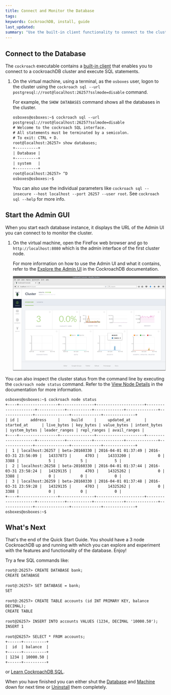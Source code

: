 ```yaml
---
title: Connect and Monitor the Database
tags: 
keywords: CockroachDB, install, guide
last_updated: 
summary: "Use the built-in client functionality to connect to the cluster and start the browser-based Admin UI interface to monitor the cluster."
---
```


## Connect to the Database

The `cockroach` executable contains a [built-in client](https://www.cockroachlabs.com/docs/use-the-built-in-sql-client.html) that enables you to connect to a cockroachDB cluster and execute SQL statements.

1. On the virtual machine, using a terminal, as the `osboxes` user, logon to the cluster using the `cockroach sql --url postgresql://root@localhost:26257?sslmode=disable` command.

   For example, the  `SHOW DATABASES` command shows all the databases in the cluster.

   ```Shell
   osboxes@osboxes:~$ cockroach sql --url postgresql://root@localhost:26257?sslmode=disable
   # Welcome to the cockroach SQL interface.
   # All statements must be terminated by a semicolon.
   # To exit: CTRL + D.
   root@localhost:26257> show databases;
   +----------+
   | Database |
   +----------+
   | system   |
   +----------+
   root@localhost:26257> ^D
   osboxes@osboxes:~$ 
   ```
   
   You can also use the individual parameters like `cockroach sql --insecure --host localhost --port 26257 --user root`. See `cockroach sql --help` for more info.

## Start the Admin GUI

When you start each database instance, it displays the URL of the Admin UI you can connect to to monitor the cluster. 

1. On the virtual machine, open the FireFox web browser and go to `http://localhost:8080` which is the admin interface of the first cluster node.

   For more information on how to use the Admin UI and what it contains, refer to the [Explore the Admin UI](https://www.cockroachlabs.com/docs/explore-the-admin-ui.html) in the CockroachDB documentation.

   ![Monitor](images/Monitor.png)


You can also inspect the cluster status from the command line by executing the `cockroach node status` command. Refer to the [View Node Details](https://www.cockroachlabs.com/docs/view-node-details.html) in the documentation for more information.

```Shell
osboxes@osboxes:~$ cockroach node status
+----+-----------------+---------------+---------------------+---------------------+------------+-----------+-------------+--------------+--------------+---------------+-------------+--------------+
| id |     address     |     build     |     updated_at      |     started_at      | live_bytes | key_bytes | value_bytes | intent_bytes | system_bytes | leader_ranges | repl_ranges | avail_ranges |
+----+-----------------+---------------+---------------------+---------------------+------------+-----------+-------------+--------------+--------------+---------------+-------------+--------------+
|  1 | localhost:26257 | beta-20160330 | 2016-04-01 01:37:49 | 2016-03-31 23:56:09 |   14337073 |      4703 |    14333200 |            0 |         3388 |             5 |           5 |            5 |
|  2 | localhost:26258 | beta-20160330 | 2016-04-01 01:37:44 | 2016-03-31 23:58:24 |   14329135 |      4703 |    14325262 |            0 |         3388 |             0 |           0 |            0 |
|  3 | localhost:26259 | beta-20160330 | 2016-04-01 01:37:48 | 2016-03-31 23:59:28 |   14329135 |      4703 |    14325262 |            0 |         3388 |             0 |           0 |            0 |
+----+-----------------+---------------+---------------------+---------------------+------------+-----------+-------------+--------------+--------------+---------------+-------------+--------------+
osboxes@osboxes:~$ 
```

## What's Next

That's the end of the Quick Start Guide. You should have a 3 node CockroachDB up and running with which you can explore and experiment with the features and functionality of the database. Enjoy!

Try a few SQL commands like:

```Shell
root@:26257> CREATE DATABASE bank;
CREATE DATABASE

root@:26257> SET DATABASE = bank;
SET

root@:26257> CREATE TABLE accounts (id INT PRIMARY KEY, balance DECIMAL);
CREATE TABLE

root@26257> INSERT INTO accounts VALUES (1234, DECIMAL '10000.50');
INSERT 1

root@26257> SELECT * FROM accounts;
+------+----------+
|  id  | balance  |
+------+----------+
| 1234 | 10000.50 |
+------+----------+
```

or [Learn CockroachDB SQL](https://www.cockroachlabs.com/docs/learn-cockroachdb-sql.html).

When you have finished you can either shut the [Database](cockroach-vb-single_db_shutdown) and [Machine](cockroach-vb-single_db_shutdown) down for next time or [Uninstall](cockroach-vb-single_uninstall) them completely.
